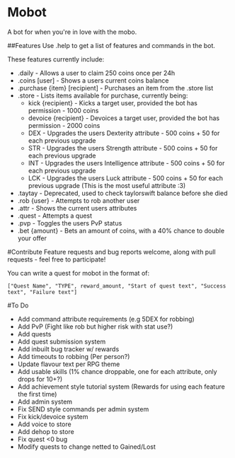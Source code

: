 # Mobot
A bot for when you're in love with the mobo.

##Features
Use .help to get a list of features and commands in the bot.

These features currently include:
* .daily - Allows a user to claim 250 coins once per 24h
* .coins [user] - Shows a users current coins balance
* .purchase {item} [recipient] - Purchases an item from the .store list
* .store - Lists items available for purchase, currently being:
  * kick {recipient} - Kicks a target user, provided the bot has permission - 1000 coins
  * devoice {recipient} - Devoices a target user, provided the bot has permission - 2000 coins
  * DEX - Upgrades the users Dexterity attribute - 500 coins + 50 for each previous upgrade
  * STR - Upgrades the users Strength attribute - 500 coins + 50 for each previous upgrade
  * INT - Upgrades the users Intelligence attribute - 500 coins + 50 for each previous upgrade
  * LCK - Upgrades the users Luck attribute - 500 coins + 50 for each previous upgrade (This is the most useful attribute :3)
* .taytay - Deprecated, used to check taylorswift balance before she died
* .rob {user} - Attempts to rob another user
* .attr - Shows the current users attributes
* .quest - Attempts a quest
* .pvp - Toggles the users PvP status
* .bet {amount} - Bets an amount of coins, with a 40% chance to double your offer

#Contribute
Feature requests and bug reports welcome, along with pull requests - feel free to participate!

You can write a quest for mobot in the format of:

`["Quest Name", "TYPE", reward_amount, "Start of quest text", "Success text", "Failure text"]`

#To Do
* Add command attribute requirements (e.g 5DEX for robbing)
* Add PvP (Fight like rob but higher risk with stat use?)
* Add quests
* Add quest submission system
* Add inbuilt bug tracker w/ rewards
* Add timeouts to robbing (Per person?)
* Update flavour text per RPG theme
* Add usable skills (1% chance droppable, one for each attribute, only drops for 10+?)
* Add achievement style tutorial system (Rewards for using each feature the first time)
* Add admin system
* Fix SEND style commands per admin system
* Fix kick/devoice system
* Add voice to store
* Add dehop to store
* Fix quest <0 bug
* Modify quests to change netted to Gained/Lost

